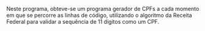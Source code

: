 Neste programa, obteve-se um programa gerador de CPFs a cada momento em que se percorre as linhas de código, 
utilizando o algoritmo da Receita Federal para validar a sequência de 11 dígitos como um CPF.
